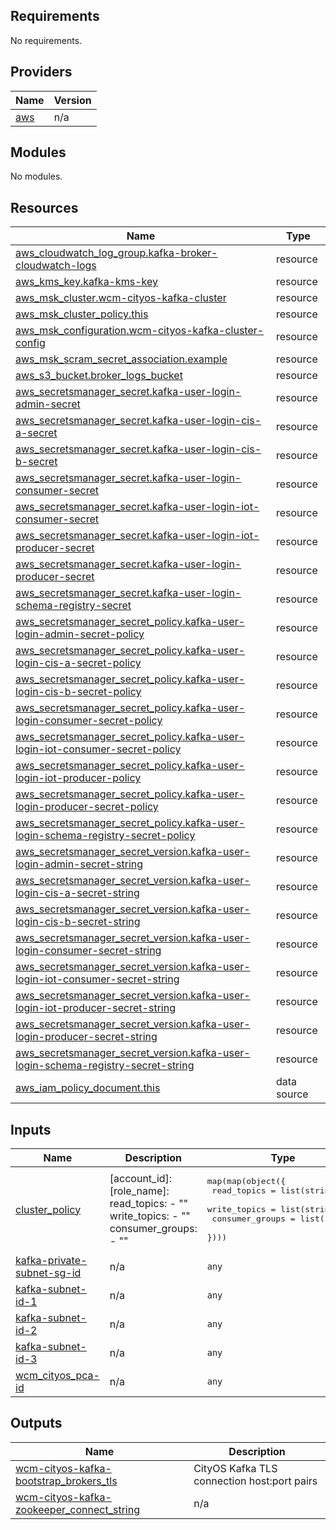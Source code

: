 ## Requirements

No requirements.

## Providers

| Name | Version |
|------|---------|
| <a name="provider_aws"></a> [aws](#provider\_aws) | n/a |

## Modules

No modules.

## Resources

| Name | Type |
|------|------|
| [aws_cloudwatch_log_group.kafka-broker-cloudwatch-logs](https://registry.terraform.io/providers/hashicorp/aws/latest/docs/resources/cloudwatch_log_group) | resource |
| [aws_kms_key.kafka-kms-key](https://registry.terraform.io/providers/hashicorp/aws/latest/docs/resources/kms_key) | resource |
| [aws_msk_cluster.wcm-cityos-kafka-cluster](https://registry.terraform.io/providers/hashicorp/aws/latest/docs/resources/msk_cluster) | resource |
| [aws_msk_cluster_policy.this](https://registry.terraform.io/providers/hashicorp/aws/latest/docs/resources/msk_cluster_policy) | resource |
| [aws_msk_configuration.wcm-cityos-kafka-cluster-config](https://registry.terraform.io/providers/hashicorp/aws/latest/docs/resources/msk_configuration) | resource |
| [aws_msk_scram_secret_association.example](https://registry.terraform.io/providers/hashicorp/aws/latest/docs/resources/msk_scram_secret_association) | resource |
| [aws_s3_bucket.broker_logs_bucket](https://registry.terraform.io/providers/hashicorp/aws/latest/docs/resources/s3_bucket) | resource |
| [aws_secretsmanager_secret.kafka-user-login-admin-secret](https://registry.terraform.io/providers/hashicorp/aws/latest/docs/resources/secretsmanager_secret) | resource |
| [aws_secretsmanager_secret.kafka-user-login-cis-a-secret](https://registry.terraform.io/providers/hashicorp/aws/latest/docs/resources/secretsmanager_secret) | resource |
| [aws_secretsmanager_secret.kafka-user-login-cis-b-secret](https://registry.terraform.io/providers/hashicorp/aws/latest/docs/resources/secretsmanager_secret) | resource |
| [aws_secretsmanager_secret.kafka-user-login-consumer-secret](https://registry.terraform.io/providers/hashicorp/aws/latest/docs/resources/secretsmanager_secret) | resource |
| [aws_secretsmanager_secret.kafka-user-login-iot-consumer-secret](https://registry.terraform.io/providers/hashicorp/aws/latest/docs/resources/secretsmanager_secret) | resource |
| [aws_secretsmanager_secret.kafka-user-login-iot-producer-secret](https://registry.terraform.io/providers/hashicorp/aws/latest/docs/resources/secretsmanager_secret) | resource |
| [aws_secretsmanager_secret.kafka-user-login-producer-secret](https://registry.terraform.io/providers/hashicorp/aws/latest/docs/resources/secretsmanager_secret) | resource |
| [aws_secretsmanager_secret.kafka-user-login-schema-registry-secret](https://registry.terraform.io/providers/hashicorp/aws/latest/docs/resources/secretsmanager_secret) | resource |
| [aws_secretsmanager_secret_policy.kafka-user-login-admin-secret-policy](https://registry.terraform.io/providers/hashicorp/aws/latest/docs/resources/secretsmanager_secret_policy) | resource |
| [aws_secretsmanager_secret_policy.kafka-user-login-cis-a-secret-policy](https://registry.terraform.io/providers/hashicorp/aws/latest/docs/resources/secretsmanager_secret_policy) | resource |
| [aws_secretsmanager_secret_policy.kafka-user-login-cis-b-secret-policy](https://registry.terraform.io/providers/hashicorp/aws/latest/docs/resources/secretsmanager_secret_policy) | resource |
| [aws_secretsmanager_secret_policy.kafka-user-login-consumer-secret-policy](https://registry.terraform.io/providers/hashicorp/aws/latest/docs/resources/secretsmanager_secret_policy) | resource |
| [aws_secretsmanager_secret_policy.kafka-user-login-iot-consumer-secret-policy](https://registry.terraform.io/providers/hashicorp/aws/latest/docs/resources/secretsmanager_secret_policy) | resource |
| [aws_secretsmanager_secret_policy.kafka-user-login-iot-producer-policy](https://registry.terraform.io/providers/hashicorp/aws/latest/docs/resources/secretsmanager_secret_policy) | resource |
| [aws_secretsmanager_secret_policy.kafka-user-login-producer-secret-policy](https://registry.terraform.io/providers/hashicorp/aws/latest/docs/resources/secretsmanager_secret_policy) | resource |
| [aws_secretsmanager_secret_policy.kafka-user-login-schema-registry-secret-policy](https://registry.terraform.io/providers/hashicorp/aws/latest/docs/resources/secretsmanager_secret_policy) | resource |
| [aws_secretsmanager_secret_version.kafka-user-login-admin-secret-string](https://registry.terraform.io/providers/hashicorp/aws/latest/docs/resources/secretsmanager_secret_version) | resource |
| [aws_secretsmanager_secret_version.kafka-user-login-cis-a-secret-string](https://registry.terraform.io/providers/hashicorp/aws/latest/docs/resources/secretsmanager_secret_version) | resource |
| [aws_secretsmanager_secret_version.kafka-user-login-cis-b-secret-string](https://registry.terraform.io/providers/hashicorp/aws/latest/docs/resources/secretsmanager_secret_version) | resource |
| [aws_secretsmanager_secret_version.kafka-user-login-consumer-secret-string](https://registry.terraform.io/providers/hashicorp/aws/latest/docs/resources/secretsmanager_secret_version) | resource |
| [aws_secretsmanager_secret_version.kafka-user-login-iot-consumer-secret-string](https://registry.terraform.io/providers/hashicorp/aws/latest/docs/resources/secretsmanager_secret_version) | resource |
| [aws_secretsmanager_secret_version.kafka-user-login-iot-producer-secret-string](https://registry.terraform.io/providers/hashicorp/aws/latest/docs/resources/secretsmanager_secret_version) | resource |
| [aws_secretsmanager_secret_version.kafka-user-login-producer-secret-string](https://registry.terraform.io/providers/hashicorp/aws/latest/docs/resources/secretsmanager_secret_version) | resource |
| [aws_secretsmanager_secret_version.kafka-user-login-schema-registry-secret-string](https://registry.terraform.io/providers/hashicorp/aws/latest/docs/resources/secretsmanager_secret_version) | resource |
| [aws_iam_policy_document.this](https://registry.terraform.io/providers/hashicorp/aws/latest/docs/data-sources/iam_policy_document) | data source |

## Inputs

| Name | Description | Type | Default | Required |
|------|-------------|------|---------|:--------:|
| <a name="input_cluster_policy"></a> [cluster\_policy](#input\_cluster\_policy) | [account\_id]: [role\_name]: read\_topics: - "" write\_topics: - "" consumer\_groups: - "" | <pre>map(map(object({<br>    read_topics     = list(string)<br>    write_topics    = list(string)<br>    consumer_groups = list(string)<br>  })))</pre> | n/a | yes |
| <a name="input_kafka-private-subnet-sg-id"></a> [kafka-private-subnet-sg-id](#input\_kafka-private-subnet-sg-id) | n/a | `any` | n/a | yes |
| <a name="input_kafka-subnet-id-1"></a> [kafka-subnet-id-1](#input\_kafka-subnet-id-1) | n/a | `any` | n/a | yes |
| <a name="input_kafka-subnet-id-2"></a> [kafka-subnet-id-2](#input\_kafka-subnet-id-2) | n/a | `any` | n/a | yes |
| <a name="input_kafka-subnet-id-3"></a> [kafka-subnet-id-3](#input\_kafka-subnet-id-3) | n/a | `any` | n/a | yes |
| <a name="input_wcm_cityos_pca-id"></a> [wcm\_cityos\_pca-id](#input\_wcm\_cityos\_pca-id) | n/a | `any` | n/a | yes |

## Outputs

| Name | Description |
|------|-------------|
| <a name="output_wcm-cityos-kafka-bootstrap_brokers_tls"></a> [wcm-cityos-kafka-bootstrap\_brokers\_tls](#output\_wcm-cityos-kafka-bootstrap\_brokers\_tls) | CityOS Kafka TLS connection host:port pairs |
| <a name="output_wcm-cityos-kafka-zookeeper_connect_string"></a> [wcm-cityos-kafka-zookeeper\_connect\_string](#output\_wcm-cityos-kafka-zookeeper\_connect\_string) | n/a |
